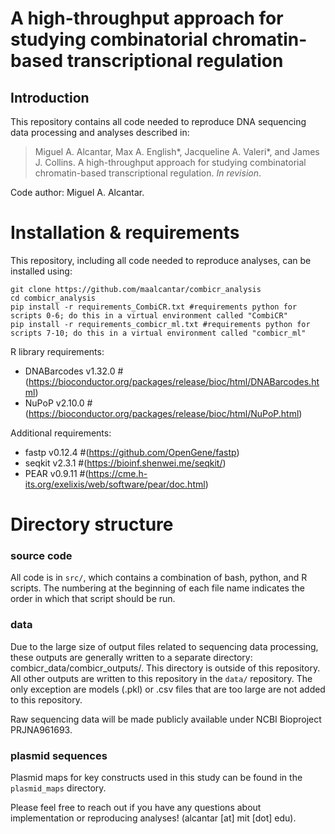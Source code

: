 # A high-throughput approach for studying combinatorial chromatin-based transcriptional regulation
## Introduction 

This repository contains all code needed to reproduce DNA sequencing data processing and analyses described in:
> Miguel A. Alcantar, Max A. English*, Jacqueline A. Valeri*, and James J. Collins. A high-throughput approach for studying combinatorial chromatin-based transcriptional regulation. <i>In revision</i>.

Code author: Miguel A. Alcantar.
# Installation & requirements 

This repository, including all code needed to reproduce analyses, can be installed using:

~~~
git clone https://github.com/maalcantar/combicr_analysis
cd combicr_analysis
pip install -r requirements_CombiCR.txt #requirements python for scripts 0-6; do this in a virtual environment called "CombiCR"
pip install -r requirements_combicr_ml.txt #requirements python for scripts 7-10; do this in a virtual environment called "combicr_ml"
~~~

R library requirements:
* DNABarcodes v1.32.0 #(https://bioconductor.org/packages/release/bioc/html/DNABarcodes.html)
* NuPoP v2.10.0 #(https://bioconductor.org/packages/release/bioc/html/NuPoP.html)

Additional requirements: 
* fastp v0.12.4 #(https://github.com/OpenGene/fastp)
* seqkit v2.3.1 #(https://bioinf.shenwei.me/seqkit/)
* PEAR v0.9.11 #(https://cme.h-its.org/exelixis/web/software/pear/doc.html)


# Directory structure

### source code

All code is in  <code>src/</code>, which contains a combination of bash, python, and R scripts. The numbering at the beginning of each file name indicates the order in which that script should be run.

### data
Due to the large size of output files related to sequencing data processing, these outputs are generally written to a separate directory: combicr_data/combicr_outputs/. This directory is outside of this repository. All other outputs are written to this repository in the  <code>data/</code> repository. The only exception are models (.pkl) or .csv files that are too large are not added to this repository. 



Raw sequencing data will be made publicly available under NCBI Bioproject PRJNA961693.

### plasmid sequences
Plasmid maps for key constructs used in this study can be found in the <code>plasmid_maps</code> directory. 

Please feel free to reach out if you have any questions about implementation or reproducing analyses! (alcantar [at] mit [dot] edu).
